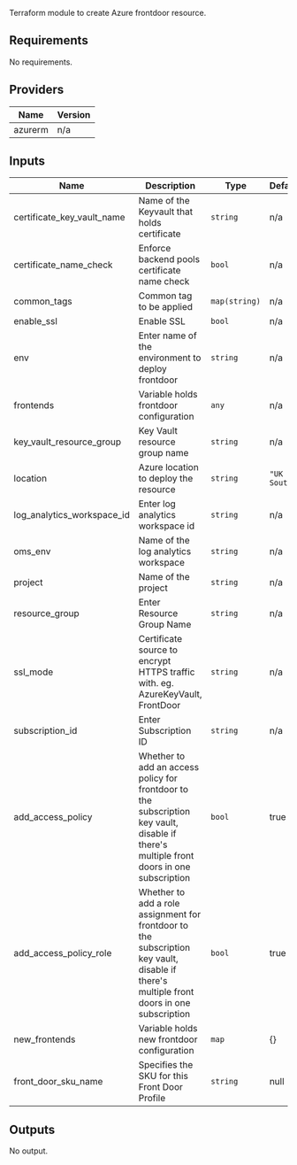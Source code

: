 Terraform module to create Azure frontdoor resource.

## Requirements

No requirements.

## Providers

| Name | Version |
|------|---------|
| azurerm | n/a |

## Inputs

| Name | Description | Type | Default | Required |
|------|-------------|------|---------|:--------:|
| certificate\_key\_vault\_name | Name of the Keyvault that holds certificate | `string` | n/a | yes |
| certificate\_name\_check | Enforce backend pools certificate name check | `bool` | n/a | yes |
| common\_tags | Common tag to be applied | `map(string)` | n/a | yes |
| enable\_ssl | Enable SSL | `bool` | n/a | yes |
| env | Enter name of the environment to deploy frontdoor | `string` | n/a | yes |
| frontends | Variable holds frontdoor configuration | `any` | n/a | yes |
| key\_vault\_resource\_group | Key Vault resource group name | `string` | n/a | yes |
| location | Azure location to deploy the resource | `string` | `"UK South"` | no |
| log\_analytics\_workspace\_id | Enter log analytics workspace id | `string` | n/a | yes |
| oms\_env | Name of the log analytics workspace | `string` | n/a | yes |
| project | Name of the project | `string` | n/a | yes |
| resource\_group | Enter Resource Group Name | `string` | n/a | yes |
| ssl\_mode | Certificate source to encrypt HTTPS traffic with. eg. AzureKeyVault, FrontDoor | `string` | n/a | yes |
| subscription\_id | Enter Subscription ID | `string` | n/a | yes |
| add\_access\_policy | Whether to add an access policy for frontdoor to the subscription key vault, disable if there's multiple front doors in one subscription | `bool` | true | no |
| add\_access\_policy_role | Whether to add a role assignment for frontdoor to the subscription key vault, disable if there's multiple front doors in one subscription | `bool` | true | no |
| new\_frontends | Variable holds new frontdoor configuration | `map` | {} | no |
| front\_door\_sku\_name | Specifies the SKU for this Front Door Profile | `string` | null | no |

## Outputs

No output.

